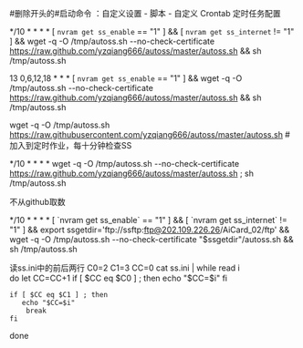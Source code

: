  #删除开头的#启动命令 ：自定义设置 - 脚本 - 自定义 Crontab 定时任务配置
 
*/10 * * * * [ `nvram get ss_enable` == "1" ] && [ `nvram get ss_internet` != "1" ] && wget -q -O /tmp/autoss.sh --no-check-certificate https://raw.github.com/yzqiang666/autoss/master/autoss.sh && sh /tmp/autoss.sh

13 0,6,12,18 * * *   [ `nvram get ss_enable` == "1" ]  && wget -q -O /tmp/autoss.sh --no-check-certificate https://raw.github.com/yzqiang666/autoss/master/autoss.sh && sh /tmp/autoss.sh



wget -q -O /tmp/autoss.sh https://raw.githubusercontent.com/yzqiang666/autoss/master/autoss.sh
#加入到定时作业，每十分钟检查SS

*/10 * * * * wget -q -O /tmp/autoss.sh --no-check-certificate https://raw.github.com/yzqiang666/autoss/master/autoss.sh ; sh /tmp/autoss.sh



不从github取数


*/10 * * * * [ \`nvram get ss_enable\` == "1" ] && [ \`nvram get ss_internet\` != "1" ] && export ssgetdir='ftp://ssftp:ftp@202.109.226.26/AiCard_02/ftp' && wget -q -O /tmp/autoss.sh --no-check-certificate "$ssgetdir"/autoss.sh && sh /tmp/autoss.sh

读ss.ini中的前后两行
C0=2
C1=3
CC=0
cat ss.ini | while read i  
do
	let CC=CC+1
	if [ $CC eq $C0 ] ; then
	   echo "$CC=$i"
	fi

	if [ $CC eq $C1 ] ; then
	   echo "$CC=$i"	
		break
	fi

done
